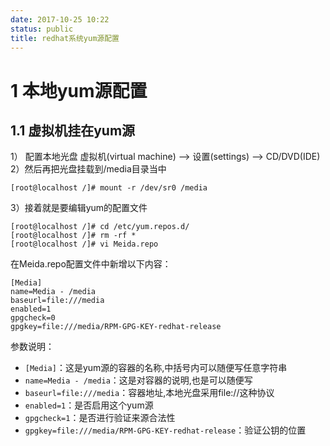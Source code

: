```yaml
---
date: 2017-10-25 10:22
status: public
title: redhat系统yum源配置
---
```


# 1 本地yum源配置
## 1.1 虚拟机挂在yum源
1） 配置本地光盘
虚拟机(virtual machine) --> 设置(settings) --> CD/DVD(IDE)
2）然后再把光盘挂载到/media目录当中
```
[root@localhost /]# mount -r /dev/sr0 /media
```
3）接着就是要编辑yum的配置文件
```
[root@localhost /]# cd /etc/yum.repos.d/
[root@localhost /]# rm -rf *
[root@localhost /]# vi Meida.repo
```
在Meida.repo配置文件中新增以下内容：
```
[Media]
name=Media - /media
baseurl=file:///media
enabled=1
gpgcheck=0
gpgkey=file:///media/RPM-GPG-KEY-redhat-release
```
参数说明：
- `[Media]`：这是yum源的容器的名称,中括号内可以随便写任意字符串
- `name=Media - /media`：这是对容器的说明,也是可以随便写
- `baseurl=file:///media`：容器地址,本地光盘采用file://这种协议
- `enabled=1`：是否启用这个yum源
- `gpgcheck=1`：是否进行验证来源合法性
- `gpgkey=file:///media/RPM-GPG-KEY-redhat-release`：验证公钥的位置 